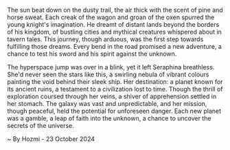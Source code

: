 
The sun beat down on the dusty trail, the air thick with the scent of pine and horse sweat. Each creak of the wagon and groan of the oxen spurred the young knight's imagination. He dreamt of distant lands beyond the borders of his kingdom, of bustling cities and mythical creatures whispered about in tavern tales. This journey, though arduous, was the first step towards fulfilling those dreams. Every bend in the road promised a new adventure, a chance to test his sword and his spirit against the unknown.

The hyperspace jump was over in a blink, yet it left Seraphina breathless. She'd never seen the stars like this, a swirling nebula of vibrant colours painting the void behind their sleek ship. Her destination: a planet known for its ancient ruins, a testament to a civilization lost to time. Though the thrill of exploration coursed through her veins, a shiver of apprehension settled in her stomach. The galaxy was vast and unpredictable, and her mission, though peaceful, held the potential for unforeseen danger. Each new planet was a gamble, a leap of faith into the unknown, a chance to uncover the secrets of the universe. 

~ By Hozmi - 23 October 2024
